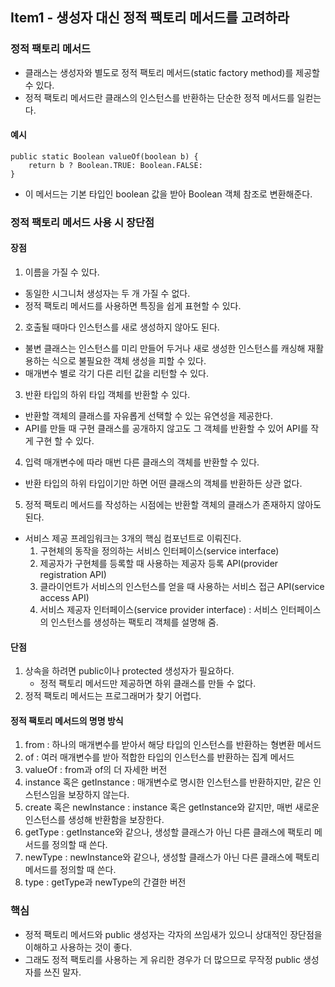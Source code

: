 
## Item1 - 생성자 대신 정적 팩토리 메서드를 고려하라

### 정적 팩토리 메서드
- 클래스는 생성자와 별도로 정적 팩토리 메서드(static factory method)를 제공할 수 있다. 
- 정적 팩토리 메서드란 클래스의 인스턴스를 반환하는 단순한 정적 메서드를 일컫는다.

#### 예시
```
public static Boolean valueOf(boolean b) {
	return b ? Boolean.TRUE: Boolean.FALSE:
}
```
- 이 메서드는 기본 타입인 boolean 값을 받아 Boolean 객체 참조로 변환해준다.

### 정적 팩토리 메서드 사용 시 장단점

#### 장점

1. 이름을 가질 수 있다. 
- 동일한 시그니처 생성자는 두 개 가질 수 없다. 
- 정적 팩토리 메서드를 사용하면 특징을 쉽게 표현할 수 있다.

2. 호출될 때마다 인스턴스를 새로 생성하지 않아도 된다. 
- 불변 클래스는 인스턴스를 미리 만들어 두거나 새로 생성한 인스턴스를 캐싱해 재활용하는 식으로 불필요한 객체 생성을 피할 수 있다. 
- 매개변수 별로 각기 다른 리턴 값을 리턴할 수 있다. 

3. 반환 타입의 하위 타입 객체를 반환할 수 있다. 
- 반환할 객체의 클래스를 자유롭게 선택할 수 있는 유연성을 제공한다. 
- API를 만들 때 구현 클래스를 공개하지 않고도 그 객체를 반환할 수 있어 API를 작게 구현 할 수 있다. 

4. 입력 매개변수에 따라 매번 다른 클래스의 객체를 반환할 수 있다. 
- 반환 타입의 하위 타입이기만 하면 어떤 클래스의 객체를 반환하든 상관 없다.

5. 정적 팩토리 메서드를 작성하는 시점에는 반환할 객체의 클래스가 존재하지 않아도 된다. 
- 서비스 제공 프레임워크는 3개의 핵심 컴포넌트로 이뤄진다. 
  1. 구현체의 동작을 정의하는 서비스 인터페이스(service interface)
  2. 제공자가 구현체를 등록할 때 사용하는 제공자 등록 API(provider registration API)
  3. 클라이언트가 서비스의 인스턴스를 얻을 때 사용하는 서비스 접근 API(service access API)
  4. 서비스 제공자 인터페이스(service provider interface) : 서비스 인터페이스의 인스턴스를 생성하는 팩토리 객체를 설명해 줌.

#### 단점

1. 상속을 하려면 public이나 protected 생성자가 필요하다. 
   - 정적 팩토리 메서드만 제공하면 하위 클래스를 만들 수 없다.
2. 정적 팩토리 메서드는 프로그래머가 찾기 어렵다.

#### 정적 팩토리 메서드의 명명 방식
1. from : 하나의 매개변수를 받아서 해당 타입의 인스턴스를 반환하는 형변환 메서드 
2. of : 여러 매개변수를 받아 적합한 타입의 인스턴스를 반환하는 집계 메서드
3. valueOf : from과 of의 더 자세한 버전 
4. instance 혹은 getInstance : 매개변수로 명시한 인스턴스를 반환하지만, 같은 인스턴스임을 보장하지 않는다.
5. create 혹은 newInstance : instance 혹은 getInstance와 같지만, 매번 새로운 인스턴스를 생성해 반환함을 보장한다.
6. getType : getInstance와 같으나, 생성할 클래스가 아닌 다른 클래스에 팩토리 메서드를 정의할 때 쓴다.
7. newType : newInstance와 같으나, 생성할 클래스가 아닌 다른 클래스에 팩토리 메서드를 정의할 때 쓴다.
8. type : getType과 newType의 간결한 버전

### 핵심
- 정적 팩토리 메서드와 public 생성자는 각자의 쓰임새가 있으니 상대적인 장단점을 이해하고 사용하는 것이 좋다.
- 그래도 정적 팩토리를 사용하는 게 유리한 경우가 더 많으므로 무작정 public 생성자를 쓰진 말자.
